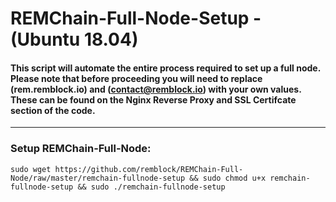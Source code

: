 # REMChain-Full-Node-Setup - (Ubuntu 18.04)

#### This script will automate the entire process required to set up a full node. Please note that before proceeding you will need to replace (rem.remblock.io) and (contact@remblock.io) with your own values. These can be found on the Nginx Reverse Proxy and SSL Certifcate section of the code.

***

### Setup REMChain-Full-Node:

```
sudo wget https://github.com/remblock/REMChain-Full-Node/raw/master/remchain-fullnode-setup && sudo chmod u+x remchain-fullnode-setup && sudo ./remchain-fullnode-setup
```
